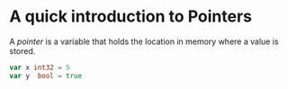 # A quick introduction to Pointers
A _pointer_ is a variable that holds the location in memory where a value is stored.

```Go
var x int32 = 5
var y  bool = true
```
